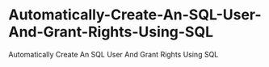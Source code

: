 # Automatically-Create-An-SQL-User-And-Grant-Rights-Using-SQL
Automatically Create An SQL User And Grant Rights Using SQL
